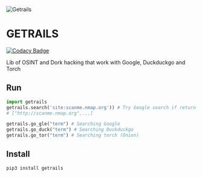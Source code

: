 ![Getrails](img/banner.png)

# GETRAILS

[![Codacy Badge](https://api.codacy.com/project/badge/Grade/fc02078872134bbc93b9e79a777dc14e)](https://app.codacy.com/manual/Jul10l1r4/getrails?utm_source=github.com&utm_medium=referral&utm_content=Jul10l1r4/getrails&utm_campaign=Badge_Grade_Dashboard)

Lib of OSINT and Dork hacking that work with Google, Duckduckgo and Torch

## Run

```python
import getrails
getrails.search('site:scanme.nmap.org')) # Try Google search if return error use Duckduckgo
# ["http://scanme.nmap.org",...]

getrails.go_gle("term") # Searching Google
getrails.go_duck("term") # Searching Duckduckgo
getrails.go_tor("term") # Searching torch (Onion)
```

## Install

```pypi
pip3 install getrails
```
